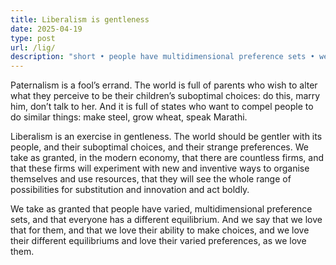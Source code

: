```yaml
---
title: Liberalism is gentleness
date: 2025-04-19
type: post
url: /lig/
description: "short • people have multidimensional preference sets • we love the ability to make choices"
---
```

Paternalism is a fool’s errand. The world is full of parents who wish to alter what they perceive to be their children’s suboptimal choices: do this, marry him, don’t talk to her. And it is full of states who want to compel people to do similar things: make steel, grow wheat, speak Marathi. 

Liberalism is an exercise in gentleness. The world should be gentler with its people, and their suboptimal choices, and their strange preferences. We take as granted, in the modern economy, that there are countless firms, and that these firms will experiment with new and inventive ways to organise themselves and use resources, that they will see the whole range of possibilities for substitution and innovation and act boldly. 

We take as granted that people have varied, multidimensional preference sets, and that everyone has a different equilibrium. And we say that we love that for them, and that we love their ability to make choices, and we love their different equilibriums and love their varied preferences, as we love them. 